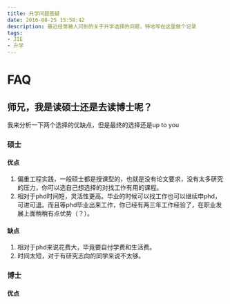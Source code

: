 ```yaml
---
title: 升学问题答疑
date: 2016-08-25 15:58:42
description: 最近经常被人问到的关于升学选择的问题，特地写在这里做个记录
tags: 
- JIE
- 升学
---
```


# FAQ

## 师兄，我是读硕士还是去读博士呢？
我来分析一下两个选择的优缺点，但是最终的选择还是up to you
### 硕士
#### 优点
1. 偏重工程实践，一般硕士都是授课型的，也就是没有论文要求，没有太多研究的压力，你可以选自己想选择的对找工作有用的课程。
2. 相对于phd时间短，灵活性更高。毕业的时候可以找工作也可以继续申phd，可进可退。而且等phd毕业出来工作，你已经有两三年工作经验了，在职业发展上面稍稍有点优势（？）。

#### 缺点
1. 相对于phd来说花费大，毕竟要自付学费和生活费。
2. 时间太短，对于有研究志向的同学来说不太够。

### 博士
#### 优点




